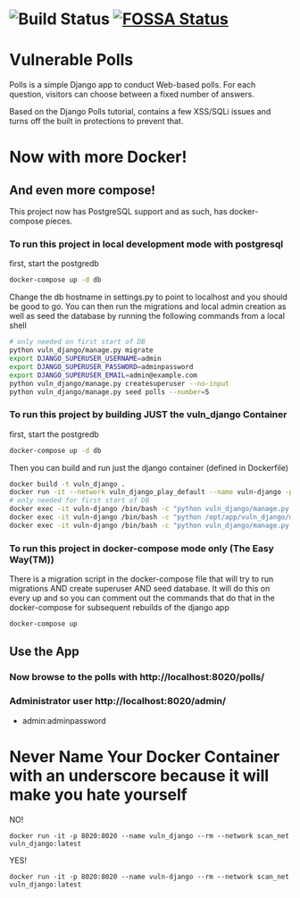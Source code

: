 ![Build Status](https://github.com/Serubin/FOSSA-StackHawk-Demo/workflows/Tests/badge.svg)
[![FOSSA Status](https://app.fossa.com/api/projects/custom%2B13453%2Fgit%40github.com%3ASerubin%2FFOSSA-StackHawk-Demo.git.svg?type=shield)](https://app.fossa.com/projects/custom%2B13453%2Fgit%40github.com%3ASerubin%2FFOSSA-StackHawk-Demo.git?ref=badge_shield)
=====
Vulnerable Polls
=====

Polls is a simple Django app to conduct Web-based polls. For each
question, visitors can choose between a fixed number of answers.

Based on the Django Polls tutorial, contains a few XSS/SQLi issues and
turns off the built in protections to prevent that.


# Now with more Docker!
## And even more compose!
This project now has PostgreSQL support and as such, has docker-compose pieces.

### To run this project in local development mode with postgresql
first, start the postgredb
```bash
docker-compose up -d db
```
Change the db hostname in settings.py to point to localhost and you should be good to go. You can then run the migrations and local admin creation as well as seed the database by running the following commands from a local shell
```bash
# only needed on first start of DB
python vuln_django/manage.py migrate
export DJANGO_SUPERUSER_USERNAME=admin
export DJANGO_SUPERUSER_PASSWORD=adminpassword
export DJANGO_SUPERUSER_EMAIL=admin@example.com
python vuln_django/manage.py createsuperuser --no-input
python vuln_django/manage.py seed polls --number=5
```

### To run this project by building JUST the vuln_django Container
first, start the postgredb
```bash
docker-compose up -d db
```
Then you can build and run just the django container (defined in Dockerfile)
```bash
docker build -t vuln_django .
docker run -it --network vuln_django_play_default --name vuln-django -p 8020:8020 vuln_django:latest "/opt/app/start-server.sh"
# only needed for first start of DB
docker exec -it vuln-django /bin/bash -c "python vuln_django/manage.py migrate"
docker exec -it vuln-django /bin/bash -c "python /opt/app/vuln_django/manage.py createsuperuser --no-input"
docker exec -it vuln-django /bin/bash -c "python vuln_django/manage.py seed polls --number=5"
 ```

### To run this project in docker-compose mode only (The Easy Way(TM))
There is a migration script in the docker-compose file that will try to run migrations AND create superuser AND seed database. It will do this on every up and so you can comment out the commands that do that in the docker-compose for subsequent rebuilds of the django app
```bash
docker-compose up
```
## Use the App

### Now browse to the polls with http://localhost:8020/polls/

### Administrator user http://localhost:8020/admin/
- admin:adminpassword

# Never Name Your Docker Container with an underscore because it will make you hate yourself
NO!
```
docker run -it -p 8020:8020 --name vuln_django --rm --network scan_net vuln_django:latest
```

YES!
```
docker run -it -p 8020:8020 --name vuln-django --rm --network scan_net vuln_django:latest
```
